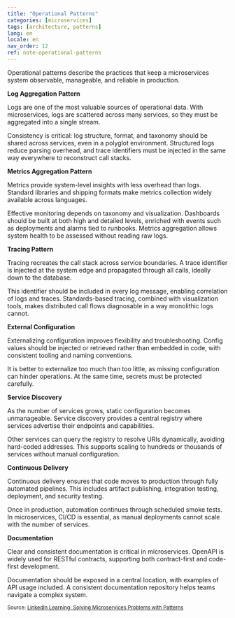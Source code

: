 ```yaml
---
title: "Operational Patterns"
categories: [microservices]
tags: [architecture, patterns]
lang: en
locale: en
nav_order: 12
ref: note-operational-patterns
---
```

Operational patterns describe the practices that keep a microservices system observable, manageable, and reliable in production.

**Log Aggregation Pattern**

Logs are one of the most valuable sources of operational data. With microservices, logs are scattered across many services, so they must be aggregated into a single stream.

Consistency is critical: log structure, format, and taxonomy should be shared across services, even in a polyglot environment. Structured logs reduce parsing overhead, and trace identifiers must be injected in the same way everywhere to reconstruct call stacks.

**Metrics Aggregation Pattern**

Metrics provide system-level insights with less overhead than logs. Standard libraries and shipping formats make metrics collection widely available across languages.

Effective monitoring depends on taxonomy and visualization. Dashboards should be built at both high and detailed levels, enriched with events such as deployments and alarms tied to runbooks. Metrics aggregation allows system health to be assessed without reading raw logs.

**Tracing Pattern**

Tracing recreates the call stack across service boundaries. A trace identifier is injected at the system edge and propagated through all calls, ideally down to the database.

This identifier should be included in every log message, enabling correlation of logs and traces. Standards-based tracing, combined with visualization tools, makes distributed call flows diagnosable in a way monolithic logs cannot.

**External Configuration**

Externalizing configuration improves flexibility and troubleshooting. Config values should be injected or retrieved rather than embedded in code, with consistent tooling and naming conventions.

It is better to externalize too much than too little, as missing configuration can hinder operations. At the same time, secrets must be protected carefully.

**Service Discovery**

As the number of services grows, static configuration becomes unmanageable. Service discovery provides a central registry where services advertise their endpoints and capabilities.

Other services can query the registry to resolve URIs dynamically, avoiding hard-coded addresses. This supports scaling to hundreds or thousands of services without manual configuration.

**Continuous Delivery**

Continuous delivery ensures that code moves to production through fully automated pipelines. This includes artifact publishing, integration testing, deployment, and security testing.

Once in production, automation continues through scheduled smoke tests. In microservices, CI/CD is essential, as manual deployments cannot scale with the number of services.

**Documentation**

Clear and consistent documentation is critical in microservices. OpenAPI is widely used for RESTful contracts, supporting both contract-first and code-first development.

Documentation should be exposed in a central location, with examples of API usage included. A consistent documentation repository helps teams navigate a complex system.

<small> Source: [LinkedIn Learning: Solving Microservices Problems with Patterns](https://www.linkedin.com/learning/microservices-design-patterns-23454771/solving-microservices-problems-with-patterns?contextUrn=urn%3Ali%3AlyndaLearningPath%3A645bcd56498e6459e79b3c71&u=57075649)</small>